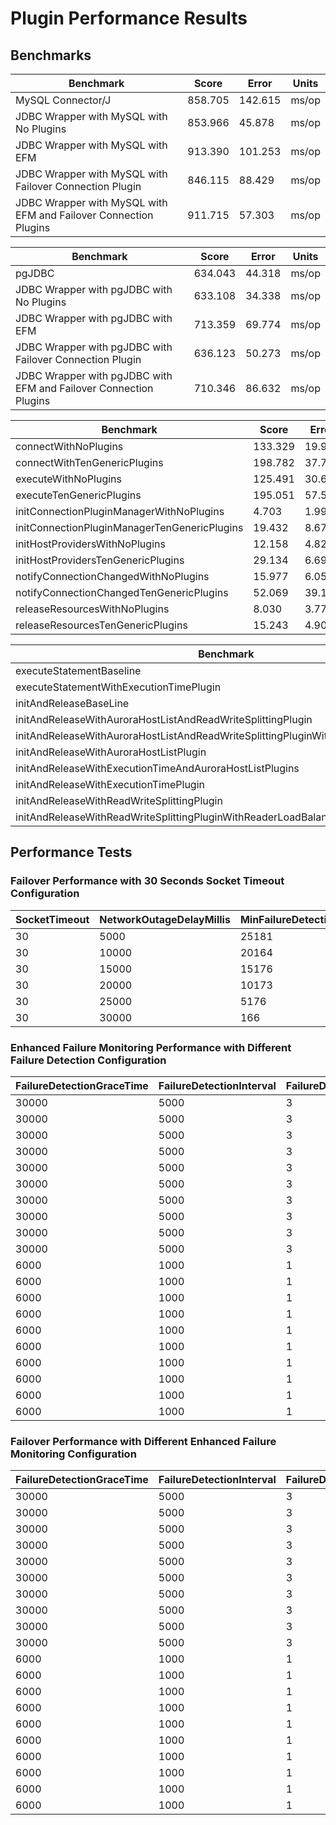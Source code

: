 # Plugin Performance Results

## Benchmarks
| Benchmark                                                         | Score    | Error   | Units |
|-------------------------------------------------------------------|----------|---------|-------|
| MySQL Connector/J                                                 | 858.705  | 142.615 | ms/op |
| JDBC Wrapper with MySQL with No Plugins                           | 853.966  | 45.878  | ms/op |
| JDBC Wrapper with MySQL with EFM                                  | 913.390  | 101.253 | ms/op |
| JDBC Wrapper with MySQL with Failover Connection Plugin           | 846.115  | 88.429  | ms/op |
| JDBC Wrapper with MySQL with EFM and Failover Connection Plugins  | 911.715  | 57.303  | ms/op |

| Benchmark                                                         | Score    | Error   | Units |
|-------------------------------------------------------------------|----------|---------|-------|
| pgJDBC                                                            | 634.043  | 44.318  | ms/op |
| JDBC Wrapper with pgJDBC with No Plugins                          | 633.108  | 34.338  | ms/op |
| JDBC Wrapper with pgJDBC with EFM                                 | 713.359  | 69.774  | ms/op |
| JDBC Wrapper with pgJDBC with Failover Connection Plugin          | 636.123  | 50.273  | ms/op |
| JDBC Wrapper with pgJDBC with EFM and Failover Connection Plugins | 710.346  | 86.632  | ms/op |

| Benchmark                                    | Score   | Error  | Units |
|----------------------------------------------|---------|--------|-------|
| connectWithNoPlugins                         | 133.329 | 19.982 | us/op |
| connectWithTenGenericPlugins                 | 198.782 | 37.724 | us/op |
| executeWithNoPlugins                         | 125.491 | 30.625 | us/op |
| executeTenGenericPlugins                     | 195.051 | 57.536 | us/op |
| initConnectionPluginManagerWithNoPlugins     | 4.703   | 1.993  | us/op |
| initConnectionPluginManagerTenGenericPlugins | 19.432  | 8.678  | us/op |
| initHostProvidersWithNoPlugins               | 12.158  | 4.820  | us/op |
| initHostProvidersTenGenericPlugins           | 29.134  | 6.694  | us/op |
| notifyConnectionChangedWithNoPlugins         | 15.977  | 6.057  | us/op |
| notifyConnectionChangedTenGenericPlugins     | 52.069  | 39.199 | us/op |
| releaseResourcesWithNoPlugins                | 8.030   | 3.776  | us/op |
| releaseResourcesTenGenericPlugins            | 15.243  | 4.906  | us/op |

| Benchmark                                                                          | Score    | Error   | Units |
|------------------------------------------------------------------------------------|----------|---------|-------|
| executeStatementBaseline                                                           | 912.928  | 137.285 | us/op |
| executeStatementWithExecutionTimePlugin                                            | 1739.314 | 286.132 | us/op |
| initAndReleaseBaseLine                                                             | 1.132    | 1.123   | us/op |
| initAndReleaseWithAuroraHostListAndReadWriteSplittingPlugin                        | 1562.297 | 245.078 | us/op |
| initAndReleaseWithAuroraHostListAndReadWriteSplittingPluginWithReaderLoadBalancing | 1519.943 | 243.188 | us/op |
| initAndReleaseWithAuroraHostListPlugin                                             | 964.033  | 149.767 | us/op |
| initAndReleaseWithExecutionTimeAndAuroraHostListPlugins                            | 1005.531 | 165.567 | us/op |
| initAndReleaseWithExecutionTimePlugin                                              | 804.334  | 150.357 | us/op |
| initAndReleaseWithReadWriteSplittingPlugin                                         | 870.167  | 158.707 | us/op |
| initAndReleaseWithReadWriteSplittingPluginWithReaderLoadBalancing                  | 867.317  | 149.344 | us/op |

## Performance Tests

### Failover Performance with 30 Seconds Socket Timeout Configuration

| SocketTimeout | NetworkOutageDelayMillis | MinFailureDetectionTimeMillis | MaxFailureDetectionTimeMillis | AvgFailureDetectionTimeMillis |
|---------------|--------------------------|-------------------------------|-------------------------------|-------------------------------|
| 30            | 5000                     | 25181                         | 25302                         | 25244                         |
| 30            | 10000                    | 20164                         | 20279                         | 20191                         |
| 30            | 15000                    | 15176                         | 15186                         | 15180                         |
| 30            | 20000                    | 10173                         | 10213                         | 10190                         |
| 30            | 25000                    | 5176                          | 5192                          | 5184                          |
| 30            | 30000                    | 166                           | 189                           | 176                           |

### Enhanced Failure Monitoring Performance with Different Failure Detection Configuration

| FailureDetectionGraceTime | FailureDetectionInterval | FailureDetectionCount | NetworkOutageDelayMillis | MinFailureDetectionTimeMillis | MaxFailureDetectionTimeMillis | AvgFailureDetectionTimeMillis |
|---------------------------|--------------------------|-----------------------|--------------------------|-------------------------------|-------------------------------|-------------------------------|
| 30000                     | 5000                     | 3                     | 5000                     | 41109                         | 41114                         | 41111                         |
| 30000                     | 5000                     | 3                     | 10000                    | 36108                         | 36112                         | 36110                         |
| 30000                     | 5000                     | 3                     | 15000                    | 31109                         | 31111                         | 31110                         |
| 30000                     | 5000                     | 3                     | 20000                    | 26108                         | 26111                         | 26109                         |
| 30000                     | 5000                     | 3                     | 25000                    | 21107                         | 21110                         | 21109                         |
| 30000                     | 5000                     | 3                     | 30000                    | 16108                         | 16111                         | 16109                         |
| 30000                     | 5000                     | 3                     | 35000                    | 16109                         | 16111                         | 16110                         |
| 30000                     | 5000                     | 3                     | 40000                    | 16110                         | 16114                         | 16112                         |
| 30000                     | 5000                     | 3                     | 50000                    | 16109                         | 16114                         | 16112                         |
| 30000                     | 5000                     | 3                     | 60000                    | 16115                         | 16119                         | 16117                         |
| 6000                      | 1000                     | 1                     | 1000                     | 5106                          | 5110                          | 5108                          |
| 6000                      | 1000                     | 1                     | 2000                     | 4108                          | 4111                          | 4109                          |
| 6000                      | 1000                     | 1                     | 3000                     | 3107                          | 3109                          | 3108                          |
| 6000                      | 1000                     | 1                     | 4000                     | 2106                          | 2111                          | 2107                          |
| 6000                      | 1000                     | 1                     | 5000                     | 1105                          | 1107                          | 1106                          |
| 6000                      | 1000                     | 1                     | 6000                     | 1101                          | 1107                          | 1105                          |
| 6000                      | 1000                     | 1                     | 7000                     | 1105                          | 1112                          | 1107                          |
| 6000                      | 1000                     | 1                     | 8000                     | 1107                          | 1109                          | 1108                          |
| 6000                      | 1000                     | 1                     | 9000                     | 1106                          | 1111                          | 1109                          |
| 6000                      | 1000                     | 1                     | 10000                    | 1109                          | 1114                          | 1111                          |

### Failover Performance with Different Enhanced Failure Monitoring Configuration

| FailureDetectionGraceTime | FailureDetectionInterval | FailureDetectionCount | NetworkOutageDelayMillis | MinFailureDetectionTimeMillis | MaxFailureDetectionTimeMillis | AvgFailureDetectionTimeMillis |
|---------------------------|--------------------------|-----------------------|--------------------------|-------------------------------|-------------------------------|-------------------------------|
| 30000                     | 5000                     | 3                     | 5000                     | 41280                         | 41315                         | 41292                         |
| 30000                     | 5000                     | 3                     | 10000                    | 36269                         | 36283                         | 36277                         |
| 30000                     | 5000                     | 3                     | 15000                    | 31200                         | 31292                         | 31261                         |
| 30000                     | 5000                     | 3                     | 20000                    | 26264                         | 26288                         | 26276                         |
| 30000                     | 5000                     | 3                     | 25000                    | 21273                         | 21311                         | 21288                         |
| 30000                     | 5000                     | 3                     | 30000                    | 16267                         | 16316                         | 16284                         |
| 30000                     | 5000                     | 3                     | 35000                    | 16273                         | 16284                         | 16279                         |
| 30000                     | 5000                     | 3                     | 40000                    | 16265                         | 16287                         | 16277                         |
| 30000                     | 5000                     | 3                     | 50000                    | 16275                         | 16312                         | 16284                         |
| 30000                     | 5000                     | 3                     | 60000                    | 16272                         | 16293                         | 16282                         |
| 6000                      | 1000                     | 1                     | 1000                     | 5261                          | 5301                          | 5276                          |
| 6000                      | 1000                     | 1                     | 2000                     | 4259                          | 4275                          | 4267                          |
| 6000                      | 1000                     | 1                     | 3000                     | 3263                          | 3280                          | 3271                          |
| 6000                      | 1000                     | 1                     | 4000                     | 2256                          | 2282                          | 2266                          |
| 6000                      | 1000                     | 1                     | 5000                     | 1256                          | 1275                          | 1263                          |
| 6000                      | 1000                     | 1                     | 6000                     | 1168                          | 1273                          | 1248                          |
| 6000                      | 1000                     | 1                     | 7000                     | 1259                          | 1277                          | 1267                          |
| 6000                      | 1000                     | 1                     | 8000                     | 1263                          | 1289                          | 1272                          |
| 6000                      | 1000                     | 1                     | 9000                     | 1264                          | 1281                          | 1270                          |
| 6000                      | 1000                     | 1                     | 10000                    | 1265                          | 1287                          | 1277                          |
